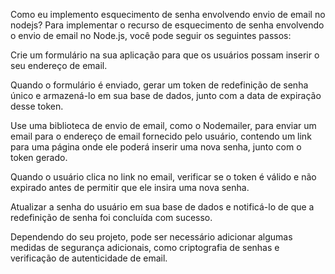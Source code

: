 Como eu implemento esquecimento de senha envolvendo envio de email no nodejs?
Para implementar o recurso de esquecimento de senha envolvendo o envio de email no Node.js, você pode seguir os seguintes passos:

Crie um formulário na sua aplicação para que os usuários possam inserir o seu endereço de email.

Quando o formulário é enviado, gerar um token de redefinição de senha único e armazená-lo em sua base de dados, junto com a data de expiração desse token.

Use uma biblioteca de envio de email, como o Nodemailer, para enviar um email para o endereço de email fornecido pelo usuário, contendo um link para uma página onde ele poderá inserir uma nova senha, junto com o token gerado.

Quando o usuário clica no link no email, verificar se o token é válido e não expirado antes de permitir que ele insira uma nova senha.

Atualizar a senha do usuário em sua base de dados e notificá-lo de que a redefinição de senha foi concluída com sucesso.

Dependendo do seu projeto, pode ser necessário adicionar algumas medidas de segurança adicionais, como criptografia de senhas e verificação de autenticidade de email.